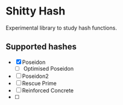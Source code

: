 # Shitty Hash

Experimental library to study hash functions.

## Supported hashes

- [x] Poseidon
	- [ ] Optimised Poseidon
- [ ] Poseidon2
- [ ] Rescue Prime
- [ ] Reinforced Concrete
- [ ]